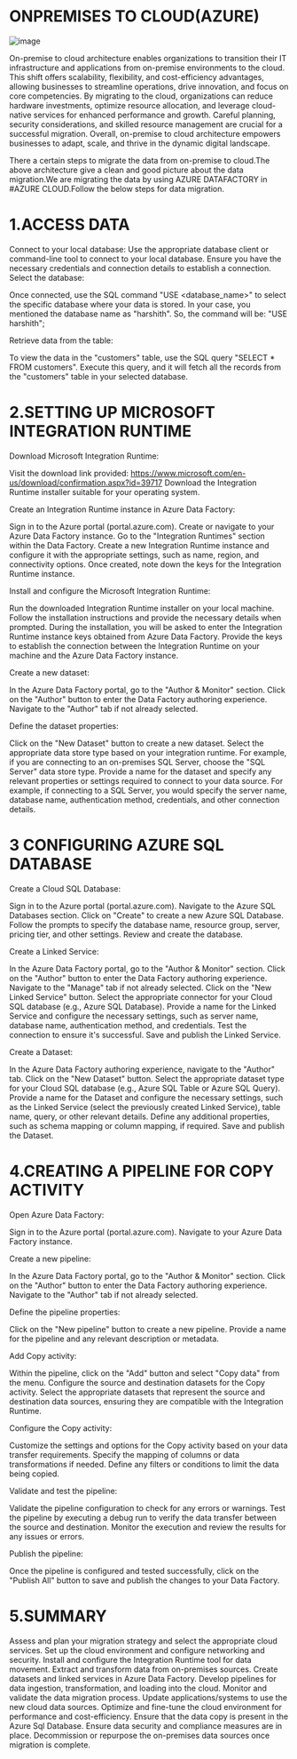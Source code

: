 # ONPREMISES TO CLOUD(AZURE)

![image](https://github.com/harshith1315/ONPREMISETOCLOUD/assets/111886682/7f5b7c0c-7375-457c-8dd3-012775809ad6)


On-premise to cloud architecture enables organizations to transition their IT infrastructure and applications from on-premise environments to the cloud. This shift offers scalability, flexibility, and cost-efficiency advantages, allowing businesses to streamline operations, drive innovation, and focus on core competencies. By migrating to the cloud, organizations can reduce hardware investments, optimize resource allocation, and leverage cloud-native services for enhanced performance and growth. Careful planning, security considerations, and skilled resource management are crucial for a successful migration. Overall, on-premise to cloud architecture empowers businesses to adapt, scale, and thrive in the dynamic digital landscape.


There a certain steps to migrate the data from on-premise to cloud.The above architecture give a clean and good picture about the data migration.We are migrating the data by using AZURE DATAFACTORY in #AZURE CLOUD.Follow the below steps for data migration.

# 1.ACCESS DATA
Connect to your local database:
Use the appropriate database client or command-line tool to connect to your local database.
Ensure you have the necessary credentials and connection details to establish a connection.
Select the database:

Once connected, use the SQL command "USE <database_name>" to select the specific database where your data is stored.
In your case, you mentioned the database name as "harshith". So, the command will be: "USE harshith";

Retrieve data from the table:

To view the data in the "customers" table, use the SQL query "SELECT * FROM customers".
Execute this query, and it will fetch all the records from the "customers" table in your selected database.

# 2.SETTING UP MICROSOFT INTEGRATION RUNTIME

Download Microsoft Integration Runtime:

Visit the download link provided: https://www.microsoft.com/en-us/download/confirmation.aspx?id=39717
Download the Integration Runtime installer suitable for your operating system.

Create an Integration Runtime instance in Azure Data Factory:

Sign in to the Azure portal (portal.azure.com).
Create or navigate to your Azure Data Factory instance.
Go to the "Integration Runtimes" section within the Data Factory.
Create a new Integration Runtime instance and configure it with the appropriate settings, such as name, region, and connectivity options.
Once created, note down the keys for the Integration Runtime instance.

Install and configure the Microsoft Integration Runtime:

Run the downloaded Integration Runtime installer on your local machine.
Follow the installation instructions and provide the necessary details when prompted.
During the installation, you will be asked to enter the Integration Runtime instance keys obtained from Azure Data Factory.
Provide the keys to establish the connection between the Integration Runtime on your machine and the Azure Data Factory instance.

Create a new dataset:

In the Azure Data Factory portal, go to the "Author & Monitor" section.
Click on the "Author" button to enter the Data Factory authoring experience.
Navigate to the "Author" tab if not already selected.

Define the dataset properties:

Click on the "New Dataset" button to create a new dataset.
Select the appropriate data store type based on your integration runtime. For example, if you are connecting to an on-premises SQL Server, choose the "SQL Server" data store type.
Provide a name for the dataset and specify any relevant properties or settings required to connect to your data source.
For example, if connecting to a SQL Server, you would specify the server name, database name, authentication method, credentials, and other connection details.

# 3 CONFIGURING AZURE SQL DATABASE

Create a Cloud SQL Database:

Sign in to the Azure portal (portal.azure.com).
Navigate to the Azure SQL Databases section.
Click on "Create" to create a new Azure SQL Database.
Follow the prompts to specify the database name, resource group, server, pricing tier, and other settings.
Review and create the database.

Create a Linked Service:

In the Azure Data Factory portal, go to the "Author & Monitor" section.
Click on the "Author" button to enter the Data Factory authoring experience.
Navigate to the "Manage" tab if not already selected.
Click on the "New Linked Service" button.
Select the appropriate connector for your Cloud SQL database (e.g., Azure SQL Database).
Provide a name for the Linked Service and configure the necessary settings, such as server name, database name, authentication method, and credentials.
Test the connection to ensure it's successful.
Save and publish the Linked Service.

Create a Dataset:

In the Azure Data Factory authoring experience, navigate to the "Author" tab.
Click on the "New Dataset" button.
Select the appropriate dataset type for your Cloud SQL database (e.g., Azure SQL Table or Azure SQL Query).
Provide a name for the Dataset and configure the necessary settings, such as the Linked Service (select the previously created Linked Service), table name, query, or other relevant details.
Define any additional properties, such as schema mapping or column mapping, if required.
Save and publish the Dataset.

# 4.CREATING A PIPELINE FOR COPY ACTIVITY

Open Azure Data Factory:

Sign in to the Azure portal (portal.azure.com).
Navigate to your Azure Data Factory instance.

Create a new pipeline:

In the Azure Data Factory portal, go to the "Author & Monitor" section.
Click on the "Author" button to enter the Data Factory authoring experience.
Navigate to the "Author" tab if not already selected.

Define the pipeline properties:

Click on the "New pipeline" button to create a new pipeline.
Provide a name for the pipeline and any relevant description or metadata.

Add Copy activity:

Within the pipeline, click on the "Add" button and select "Copy data" from the menu.
Configure the source and destination datasets for the Copy activity.
Select the appropriate datasets that represent the source and destination data sources, ensuring they are compatible with the Integration Runtime.

Configure the Copy activity:

Customize the settings and options for the Copy activity based on your data transfer requirements.
Specify the mapping of columns or data transformations if needed.
Define any filters or conditions to limit the data being copied.

Validate and test the pipeline:

Validate the pipeline configuration to check for any errors or warnings.
Test the pipeline by executing a debug run to verify the data transfer between the source and destination.
Monitor the execution and review the results for any issues or errors.

Publish the pipeline:

Once the pipeline is configured and tested successfully, click on the "Publish All" button to save and publish the changes to your Data Factory.

# 5.SUMMARY


Assess and plan your migration strategy and select the appropriate cloud services.
Set up the cloud environment and configure networking and security.
Install and configure the Integration Runtime tool for data movement.
Extract and transform data from on-premises sources.
Create datasets and linked services in Azure Data Factory.
Develop pipelines for data ingestion, transformation, and loading into the cloud.
Monitor and validate the data migration process.
Update applications/systems to use the new cloud data sources.
Optimize and fine-tune the cloud environment for performance and cost-efficiency.
Ensure that the data copy is present in the Azure Sql Database.
Ensure data security and compliance measures are in place.
Decommission or repurpose the on-premises data sources once migration is complete.

